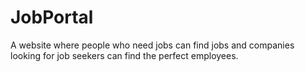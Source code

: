 # JobPortal
A website where people who need jobs can find jobs and companies looking for job seekers can find the perfect employees.
